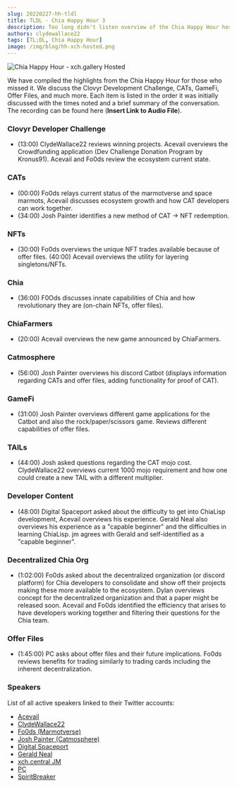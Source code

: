 ```yaml
---
slug: 20220227-hh-tldl
title: TLDL - Chia Happy Hour 3
description: Too long didn't listen overview of the Chia Happy Hour hosted by XCH.gallery.
authors: clydewallace22
tags: [TL;DL, Chia Happy Hour]
image: /img/blog/hh-xch-hosted.png
---
```

![Chia Happy Hour - xch.gallery Hosted](/img/blog/hh-xch-hosted.png)

We have compiled the highlights from the Chia Happy Hour for those who missed it. We discuss the Clovyr Development Challenge, CATs, GameFi, Offer Files, and much more. Each item is listed in the order it was initially discussed with the times noted and a brief summary of the conversation. The recording can be found here (**Insert Link to Audio File**).

<!--truncate-->

### Clovyr Developer Challenge
  - (13:00) ClydeWallace22 reviews winning projects. Acevail overviews the Crowdfunding application (Dev Challenge Donation Program by Kronus91). Acevail and Fo0ds review the ecosystem current state.

### CATs
  - (00:00) Fo0ds relays current status of the marmotverse and space marmots, Acevail discusses ecosystem growth and how CAT developers can work together.
  - (34:00) Josh Painter identifies a new method of CAT -> NFT redemption.

### NFTs
  - (30:00) Fo0ds overviews the unique NFT trades available because of offer files. (40:00) Acevail overviews the utility for layering singletons/NFTs.

### Chia
  - (36:00) F0Ods discusses innate capabilities of Chia and how revolutionary they are (on-chain NFTs, offer files).

### ChiaFarmers
  - (20:00) Acevail overviews the new game announced by ChiaFarmers.

### Catmosphere
  - (56:00) Josh Painter overviews his discord Catbot (displays information regarding CATs and offer files, adding functionality for proof of CAT).

### GameFi
  - (31:00) Josh Painter overviews different game applications for the Catbot and also the rock/paper/scissors game. Reviews different capabilities of offer files.

### TAILs
  - (44:00) Josh asked questions regarding the CAT mojo cost. ClydeWallace22 overviews current 1000 mojo requirement and how one could create a new TAIL with a different multiplier.

### Developer Content
  - (48:00) Digital Spaceport asked about the difficulty to get into ChiaLisp development, Acevail overviews his experience. Gerald Neal also overviews his experience as a "capable beginner" and the difficulties in learning ChiaLisp. jm agrees with Gerald and self-identified as a "capable beginner".

### Decentralized Chia Org
  - (1:02:00) Fo0ds asked about the decentralized organization (or discord platform) for Chia developers to consolidate and show off their projects making these more available to the ecosystem. Dylan overviews concept for the decentralized organization and that a paper might be released soon. Acevail and Fo0ds identified the efficiency that arises to have developers working together and filtering their questions for the Chia team.

### Offer Files
  - (1:45:00) PC asks about offer files and their future implications. Fo0ds reviews benefits for trading similarly to trading cards including the inherent decentralization.

### Speakers
List of all active speakers linked to their Twitter accounts:
  - [Acevail](https://twitter.com/acevail1)
  - [ClydeWallace22](https://twitter.com/ClydeWallace22)
  - [Fo0ds (Marmotverse)](https://twitter.com/smertxfo0d)
  - [Josh Painter (Catmosphere)](https://twitter.com/endertown)
  - [Digital Spaceport](https://twitter.com/gospaceport)
  - [Gerald Neal](https://twitter.com/GeraldNeale)
  - [xch.central JM](https://twitter.com/XCHcentral)
  - [PC](https://twitter.com/porkopops2)
  - [SpiritBreaker](https://twitter.com/georgelin)
